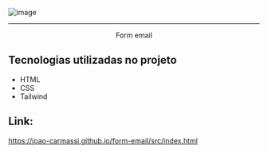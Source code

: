 ![image](https://github.com/user-attachments/assets/beb43459-aa1a-47b2-836e-3b84806eb941)

<hr>

<p align="center">Form email</p>

## Tecnologias utilizadas no projeto
* HTML
* CSS
* Tailwind

## Link:
https://joao-carmassi.github.io/form-email/src/index.html
